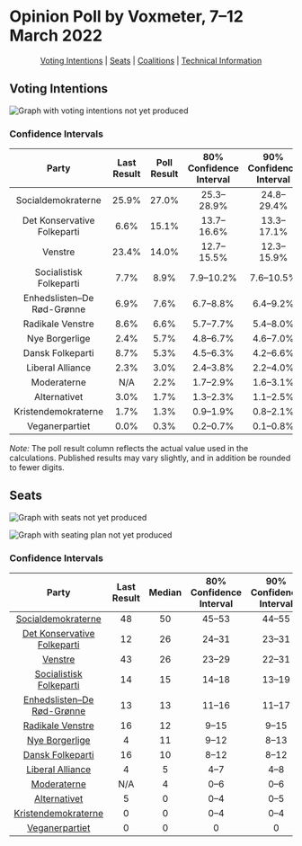 # Opinion Poll by Voxmeter, 7–12 March 2022

<p align="center"><a href="#voting-intentions">Voting Intentions</a> | <a href="#seats">Seats</a> | <a href="#coalitions">Coalitions</a> | <a href="#technical-information">Technical Information</a></p>

## Voting Intentions

![Graph with voting intentions not yet produced](2022-03-12-Voxmeter.png "Voting Intentions")

### Confidence Intervals

| Party | Last Result | Poll Result | 80% Confidence Interval | 90% Confidence Interval | 95% Confidence Interval | 99% Confidence Interval |
|:-----:|:-----------:|:-----------:|:-----------------------:|:-----------------------:|:-----------------------:|:-----------------------:|
| Socialdemokraterne | 25.9% | 27.0% | 25.3–28.9% |24.8–29.4% |24.4–29.8% |23.5–30.7% |
| Det Konservative Folkeparti | 6.6% | 15.1% | 13.7–16.6% |13.3–17.1% |13.0–17.5% |12.4–18.2% |
| Venstre | 23.4% | 14.0% | 12.7–15.5% |12.3–15.9% |12.0–16.3% |11.4–17.0% |
| Socialistisk Folkeparti | 7.7% | 8.9% | 7.9–10.2% |7.6–10.5% |7.3–10.9% |6.8–11.5% |
| Enhedslisten–De Rød-Grønne | 6.9% | 7.6% | 6.7–8.8% |6.4–9.2% |6.2–9.5% |5.7–10.1% |
| Radikale Venstre | 8.6% | 6.6% | 5.7–7.7% |5.4–8.0% |5.2–8.3% |4.8–8.8% |
| Nye Borgerlige | 2.4% | 5.7% | 4.8–6.7% |4.6–7.0% |4.4–7.3% |4.0–7.8% |
| Dansk Folkeparti | 8.7% | 5.3% | 4.5–6.3% |4.2–6.6% |4.0–6.8% |3.7–7.3% |
| Liberal Alliance | 2.3% | 3.0% | 2.4–3.8% |2.2–4.0% |2.1–4.2% |1.8–4.6% |
| Moderaterne | N/A | 2.2% | 1.7–2.9% |1.6–3.1% |1.4–3.3% |1.2–3.7% |
| Alternativet | 3.0% | 1.7% | 1.3–2.3% |1.1–2.5% |1.1–2.7% |0.9–3.0% |
| Kristendemokraterne | 1.7% | 1.3% | 0.9–1.9% |0.8–2.1% |0.7–2.2% |0.6–2.5% |
| Veganerpartiet | 0.0% | 0.3% | 0.2–0.7% |0.1–0.8% |0.1–0.9% |0.1–1.1% |

*Note:* The poll result column reflects the actual value used in the calculations. Published results may vary slightly, and in addition be rounded to fewer digits.

## Seats

![Graph with seats not yet produced](2022-03-12-Voxmeter-seats.png "Seats")

![Graph with seating plan not yet produced](2022-03-12-Voxmeter-seating-plan.png "Seating Plan")

### Confidence Intervals

| Party | Last Result | Median | 80% Confidence Interval | 90% Confidence Interval | 95% Confidence Interval | 99% Confidence Interval |
|:-----:|:-----------:|:------:|:-----------------------:|:-----------------------:|:-----------------------:|:-----------------------:|
| <a href="#socialdemokraterne">Socialdemokraterne</a> | 48 | 50 | 45–53 |44–55 |44–55 |43–56 |
| <a href="#det-konservative-folkeparti">Det Konservative Folkeparti</a> | 12 | 26 | 24–31 |23–31 |22–31 |21–33 |
| <a href="#venstre">Venstre</a> | 43 | 26 | 23–29 |22–31 |21–31 |20–33 |
| <a href="#socialistisk-folkeparti">Socialistisk Folkeparti</a> | 14 | 15 | 14–18 |13–19 |13–19 |12–20 |
| <a href="#enhedslisten–de-rød-grønne">Enhedslisten–De Rød-Grønne</a> | 13 | 13 | 11–16 |11–17 |11–18 |11–18 |
| <a href="#radikale-venstre">Radikale Venstre</a> | 16 | 12 | 9–15 |9–15 |9–15 |8–16 |
| <a href="#nye-borgerlige">Nye Borgerlige</a> | 4 | 11 | 9–12 |8–13 |8–14 |7–15 |
| <a href="#dansk-folkeparti">Dansk Folkeparti</a> | 16 | 10 | 8–12 |8–12 |7–13 |7–14 |
| <a href="#liberal-alliance">Liberal Alliance</a> | 4 | 5 | 4–7 |4–8 |0–8 |0–9 |
| <a href="#moderaterne">Moderaterne</a> | N/A | 4 | 0–6 |0–6 |0–6 |0–7 |
| <a href="#alternativet">Alternativet</a> | 5 | 0 | 0–4 |0–5 |0–5 |0–6 |
| <a href="#kristendemokraterne">Kristendemokraterne</a> | 0 | 0 | 0–4 |0–4 |0–4 |0–5 |
| <a href="#veganerpartiet">Veganerpartiet</a> | 0 | 0 | 0 |0 |0 |0 |

